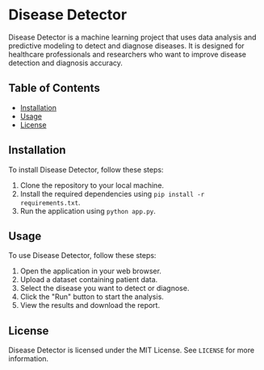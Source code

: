 # Disease Detector

Disease Detector is a machine learning project that uses data analysis and predictive modeling to detect and diagnose diseases. It is designed for healthcare professionals and researchers who want to improve disease detection and diagnosis accuracy.

## Table of Contents

- [Installation](#installation)
- [Usage](#usage)
- [License](#license)

## Installation

To install Disease Detector, follow these steps:

1. Clone the repository to your local machine.
2. Install the required dependencies using `pip install -r requirements.txt`.
3. Run the application using `python app.py`.

## Usage

To use Disease Detector, follow these steps:

1. Open the application in your web browser.
2. Upload a dataset containing patient data.
3. Select the disease you want to detect or diagnose.
4. Click the "Run" button to start the analysis.
5. View the results and download the report.



## License

Disease Detector is licensed under the MIT License. See `LICENSE` for more information.